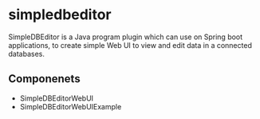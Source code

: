 simpledbeditor
==============

SimpleDBEditor is a Java program plugin which can use on Spring boot applications, to create simple Web UI to view and edit data in a connected databases.

## Componenets

+ SimpleDBEditorWebUI 
+ SimpleDBEditorWebUIExample

